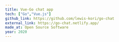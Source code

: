```yaml
---
title: Vue-Go chat app
tech: ["Go","Vue.js"]
github_link: https://github.com/lewis-kori/go-chat
external_link: https://go-chat.netlify.app/
made_at: Open Source Software
year: 2020
---
```

